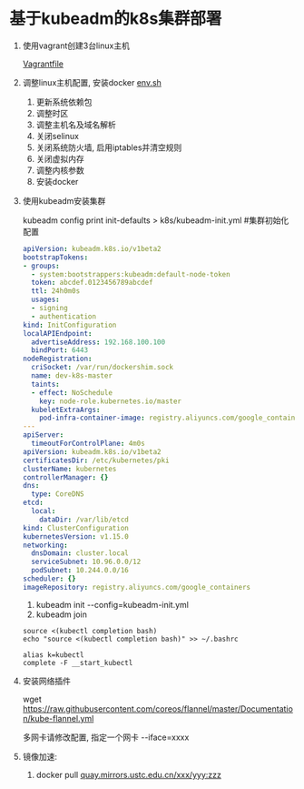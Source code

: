 # 基于kubeadm的k8s集群部署

1. 使用vagrant创建3台linux主机

   [Vagrantfile](note/部署及维护/Vagrantfile)

2. 调整linux主机配置, 安装docker [env.sh](note/部署及维护/env.sh)

   1. 更新系统依赖包
   2. 调整时区
   3. 调整主机名及域名解析
   4. 关闭selinux
   5. 关闭系统防火墙, 启用iptables并清空规则
   6. 关闭虚拟内存
   7. 调整内核参数
   8. 安装docker

3. 使用kubeadm安装集群

   kubeadm config print init-defaults > k8s/kubeadm-init.yml #集群初始化配置

   ``` yaml
   apiVersion: kubeadm.k8s.io/v1beta2
   bootstrapTokens:
   - groups:
     - system:bootstrappers:kubeadm:default-node-token
     token: abcdef.0123456789abcdef
     ttl: 24h0m0s
     usages:
     - signing
     - authentication
   kind: InitConfiguration
   localAPIEndpoint:
     advertiseAddress: 192.168.100.100
     bindPort: 6443
   nodeRegistration:
     criSocket: /var/run/dockershim.sock
     name: dev-k8s-master
     taints:
     - effect: NoSchedule
       key: node-role.kubernetes.io/master
     kubeletExtraArgs:
       pod-infra-container-image: registry.aliyuncs.com/google_containers/pause:3.1
   ---
   apiServer:
     timeoutForControlPlane: 4m0s
   apiVersion: kubeadm.k8s.io/v1beta2
   certificatesDir: /etc/kubernetes/pki
   clusterName: kubernetes
   controllerManager: {}
   dns:
     type: CoreDNS
   etcd:
     local:
       dataDir: /var/lib/etcd
   kind: ClusterConfiguration
   kubernetesVersion: v1.15.0
   networking:
     dnsDomain: cluster.local
     serviceSubnet: 10.96.0.0/12
     podSubnet: 10.244.0.0/16
   scheduler: {}
   imageRepository: registry.aliyuncs.com/google_containers
   ```

   1. kubeadm init --config=kubeadm-init.yml
   2. kubeadm join

   ```
   source <(kubectl completion bash)
   echo "source <(kubectl completion bash)" >> ~/.bashrc
   
   alias k=kubectl
   complete -F __start_kubectl 
   ```

4. 安装网络插件

   wget https://raw.githubusercontent.com/coreos/flannel/master/Documentation/kube-flannel.yml 

   多网卡请修改配置, 指定一个网卡 --iface=xxxx

5. 镜像加速:

   1. docker pull [quay.mirrors.ustc.edu.cn/xxx/yyy:zzz](http://quay.mirrors.ustc.edu.cn/xxx/yyy:zzz) 

